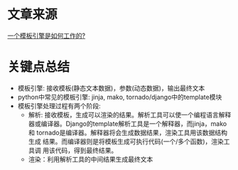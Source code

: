 # 文章来源

[一个模板引擎是如何工作的?](http://www.tuicool.com/articles/BfQnyyA)

# 关键点总结

- 模板引擎: 接收模板(静态文本数据)，参数(动态数据)，输出最终文本
- python中常见的模板引擎: jinja, mako, tornado/django中的template模块
- 模板引擎处理过程有两个阶段:
  - 解析: 接收模板，生成可以渲染的结果。解析工具可以使一个编程语言解释
    器或编译器。Django的template解析工具是一个解释器，而jinja，mako和
    tornado是编译器。解释器将会生成数据结果，渲染工具用该数据结构生成
    结果。而编译器则是将模板生成可执行代码(一个/多个函数)，渲染工具调
    用该代码，得到最终结果。
  - 渲染：利用解析工具的中间结果生成最终文本
